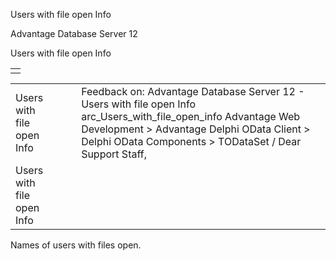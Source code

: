 Users with file open Info




Advantage Database Server 12  

Users with file open Info

|  |
| --- |
|  |

|  |  |  |  |  |
| --- | --- | --- | --- | --- |
| Users with file open Info |  |  | Feedback on: Advantage Database Server 12 - Users with file open Info arc\_Users\_with\_file\_open\_info Advantage Web Development > Advantage Delphi OData Client > Delphi OData Components > TODataSet / Dear Support Staff, |  |
| Users with file open Info |  |  |  |  |

Names of users with files open.
